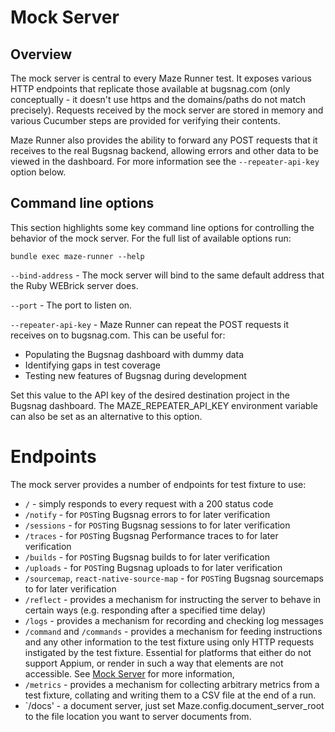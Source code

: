 # Mock Server

## Overview

The mock server is central to every Maze Runner test.  It exposes various HTTP endpoints that replicate those available at bugsnag.com (only conceptually - it doesn't use https and the domains/paths do not match precisely).  Requests received by the mock server are stored in memory and various Cucumber steps are provided for verifying their contents.

Maze Runner also provides the ability to forward any POST requests that it receives to the real Bugsnag backend, allowing errors and other data to be viewed in the dashboard.  For more information see the `--repeater-api-key` option below.

## Command line options

This section highlights some key command line options for controlling the behavior of the mock server.  For the full list of available options run:
```
bundle exec maze-runner --help
```

`--bind-address` - The mock server will bind to the same default address that the Ruby WEBrick server does.

`--port` - The port to listen on.

`--repeater-api-key` - Maze Runner can repeat the POST requests it receives on to bugsnag.com.  This can be useful for:

  - Populating the Bugsnag dashboard with dummy data
  - Identifying gaps in test coverage
  - Testing new features of Bugsnag during development

Set this value to the API key of the desired destination project in the Bugsnag dashboard.  The MAZE_REPEATER_API_KEY environment variable can also be set as an alternative to this option.

# Endpoints

The mock server provides a number of endpoints for test fixture to use:

- `/` - simply responds to every request with a 200 status code
- `/notify` - for `POST`ing Bugsnag errors to for later verification
- `/sessions` - for `POST`ing Bugsnag sessions to for later verification
- `/traces` - for `POST`ing Bugsnag Performance traces to for later verification
- `/builds` - for `POST`ing Bugsnag builds to for later verification
- `/uploads` - for `POST`ing Bugsnag uploads to for later verification
- `/sourcemap`, `react-native-source-map` - for `POST`ing Bugsnag sourcemaps to for later verification
- `/reflect` - provides a mechanism for instructing the server to behave in certain ways (e.g. responding after a specified time delay)
- `/logs` - provides a mechanism for recording and checking log messages
- `/command` and `/commands` - provides a mechanism for feeding instructions and any other information to the test fixture using only HTTP requests instigated by the test fixture.  Essential for platforms that either do not support Appium, or render in such a way that elements are not accessible.  See [Mock Server](./Commands.md) for more information,
- `/metrics` - provides a mechanism for collecting arbitrary metrics from a test fixture, collating and writing them to a CSV file at the end of a run.
- `/docs' - a document server, just set Maze.config.document_server_root to the file location you want to server documents from. 

